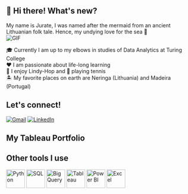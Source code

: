 ## 👋 Hi there! What's new?

My name is Jurate, I was named after the mermaid from an ancient Lithuanian folk tale. Hence, my undying love for the sea 🌊  
![GIF](https://giphy.com/gifs/artists-on-tumblr-foxadhd-rRRpwBEXob7HO)
 
🎓 Currently I am up to my elbows in studies of Data Analytics at Turing College  
❤️ I am passionate about life-long learning  
💃 I enjoy Lindy-Hop and 🎾 playing tennis  
🏝️ My favorite places on earth are Neringa (Lithuania) and Madeira (Portugal)

## Let's connect!

[![Gmail](https://img.shields.io/badge/-Gmail-red?style=flat-square&logo=Gmail&logoColor=white)](mailto:jurate.seskaite@gmail.com)
[![LinkedIn](https://img.shields.io/badge/-LinkedIn-blue?style=flat-square&logo=LinkedIn&logoColor=white)](https://www.linkedin.com/in/j%C5%ABrat%C4%97-kubilien%C4%97-802923109/)  

## My Tableau Portfolio  


## Other tools I use

<img src="https://upload.wikimedia.org/wikipedia/commons/c/c3/Python-logo-notext.svg" alt="Python" width="50" height="50">
<img src="https://upload.wikimedia.org/wikipedia/commons/2/29/SQL_icon.svg" alt="SQL" width="50" height="50">
<img src="https://www.gstatic.com/cloud/products/logos/cloud-96.svg" alt="BigQuery" width="50" height="50">
<img src="https://upload.wikimedia.org/wikipedia/commons/4/4b/Tableau_Logo.png" alt="Tableau" width="50" height="50">
<img src="https://upload.wikimedia.org/wikipedia/commons/c/c9/Power_bi_logo_black.svg" alt="Power BI" width="50" height="50">
<img src="https://upload.wikimedia.org/wikipedia/commons/7/7e/Microsoft_Office_Excel_%282018%E2%80%93present%29.svg" alt="Excel" width="50" height="50">
